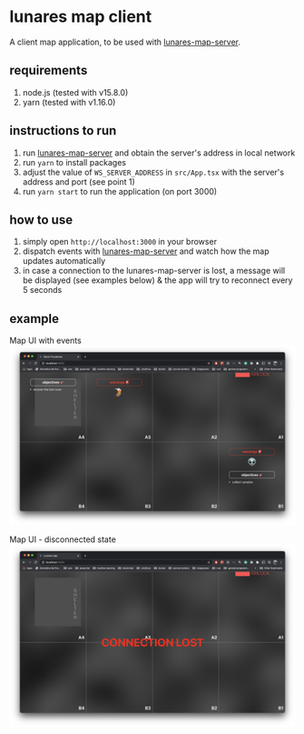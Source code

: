 # lunares map client

A client map application, to be used with [lunares-map-server](https://github.com/belfz/lunares-map-server).

## requirements

1. node.js (tested with v15.8.0)
2. yarn (tested with v1.16.0)

## instructions to run

1. run [lunares-map-server](https://github.com/belfz/lunares-map-server) and obtain the server's address in local network
2. run `yarn` to install packages
3. adjust the value of `WS_SERVER_ADDRESS` in `src/App.tsx` with the server's address and port (see point 1)
4. run `yarn start` to run the application (on port 3000)

## how to use

1. simply open `http://localhost:3000` in your browser
2. dispatch events with [lunares-map-server](https://github.com/belfz/lunares-map-server) and watch how the map updates automatically
3. in case a connection to the lunares-map-server is lost, a message will be displayed (see examples below) & the app will try to reconnect every 5 seconds

## example

Map UI with events
![map-ui](example-screenshots/map-ui.png)

Map UI - disconnected state
![map-ui](example-screenshots/map-ui-disconnected.png)
